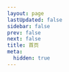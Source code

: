 ```yaml
---
layout: page
lastUpdated: false
sidebar: false
prev: false
next: false
title: 首页
meta:
  hidden: true
---
```


<script setup>
  import HomePage from "./src/components/HomePage.vue";
</script>

<HomePage />
